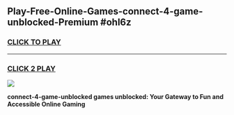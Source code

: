 
## Play-Free-Online-Games-connect-4-game-unblocked-Premium #ohl6z
<h3>
<a href="https://premium.freeplayer.one?title=connect-4-game-unblocked&ref=8M">CLICK TO PLAY</a></h3>
<hr>

<h3>
<a href="https://premium.freeplayer.one?title=connect-4-game-unblocked&ref=8M">CLICK 2 PLAY</a>
  
</h3>

<a href="https://premium.freeplayer.one?title=connect-4-game-unblocked&ref=8M"><img src="https://clearcache.store/games.png"></a>


**connect-4-game-unblocked games unblocked: Your Gateway to Fun and Accessible Online Gaming**
